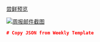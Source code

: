 [preview-md]: https://github.com/yourname/web-stuff/link-to-the-weekly-markdown-in-your-repo.md

[preview-mail]: link-to-a-screenshot-of-your-weekly-mail

[尝鲜预览][preview-md]

[![周报邮件截图][preview-mail]][preview-md]

```json
# Copy JSON from Weekly Template
```

